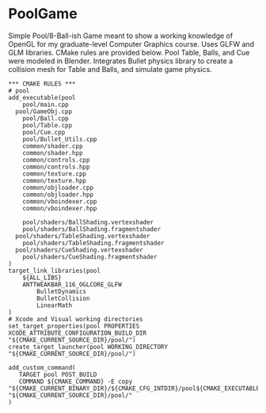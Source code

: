 # PoolGame
Simple Pool/8-Ball-ish Game meant to show a working knowledge of OpenGL for my graduate-level Computer Graphics course. Uses GLFW and GLM libraries. CMake rules are provided below.
Pool Table, Balls, and Cue were modeled in Blender. Integrates Bullet physics library to create a collision mesh for Table and Balls, and simulate game physics.

```
*** CMAKE RULES ***
# pool
add_executable(pool
	pool/main.cpp
  pool/GameObj.cpp
	pool/Ball.cpp
	pool/Table.cpp
	pool/Cue.cpp
	pool/Bullet_Utils.cpp
	common/shader.cpp
	common/shader.hpp
	common/controls.cpp
	common/controls.hpp
	common/texture.cpp
	common/texture.hpp
	common/objloader.cpp
	common/objloader.hpp
	common/vboindexer.cpp
	common/vboindexer.hpp

	pool/shaders/BallShading.vertexshader
	pool/shaders/BallShading.fragmentshader
  pool/shaders/TableShading.vertexshader
	pool/shaders/TableShading.fragmentshader
  pool/shaders/CueShading.vertexshader
	pool/shaders/CueShading.fragmentshader
)
target_link_libraries(pool
	${ALL_LIBS}
	ANTTWEAKBAR_116_OGLCORE_GLFW
        BulletDynamics
        BulletCollision
        LinearMath
)
# Xcode and Visual working directories
set_target_properties(pool PROPERTIES XCODE_ATTRIBUTE_CONFIGURATION_BUILD_DIR "${CMAKE_CURRENT_SOURCE_DIR}/pool/")
create_target_launcher(pool WORKING_DIRECTORY "${CMAKE_CURRENT_SOURCE_DIR}/pool/")

add_custom_command(
   TARGET pool POST_BUILD
   COMMAND ${CMAKE_COMMAND} -E copy "${CMAKE_CURRENT_BINARY_DIR}/${CMAKE_CFG_INTDIR}/pool${CMAKE_EXECUTABLE_SUFFIX}" "${CMAKE_CURRENT_SOURCE_DIR}/pool/"
)
```
